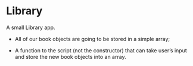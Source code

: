 # Library

A small Library app.

- All of our book objects are going to be stored in a simple array;

- A function to the script (not the constructor) that can take user’s input and store the new book objects into an array.